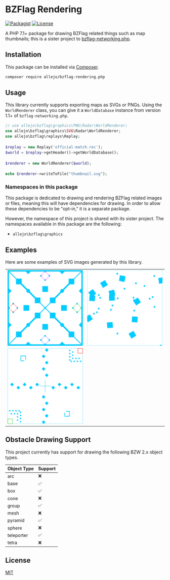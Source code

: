 # BZFlag Rendering

[![Packagist](https://img.shields.io/packagist/v/allejo/bzflag-rendering.php.svg)](https://packagist.org/packages/allejo/bzflag-rendering.php)
[![License](https://img.shields.io/github/license/allejo/bzflag-rendering.php.svg)](LICENSE.md)

A PHP 7.1+ package for drawing BZFlag related things such as map thumbnails; this is a sister project to [bzflag-networking.php](https://github.com/allejo/bzflag-networking.php).

## Installation

This package can be installed via [Composer](https://getcomposer.org).

```bash
composer require allejo/bzflag-rendering.php
```

## Usage

This library currently supports exporting maps as SVGs or PNGs. Using the `WorldRenderer` class, you can give it a `WorldDatabase` instance from version 1.1+ of `bzflag-networking.php`.

```php
// use allejo\bzflag\graphics\PNG\Radar\WorldRenderer;
use allejo\bzflag\graphics\SVG\Radar\WorldRenderer;
use allejo\bzflag\replays\Replay;

$replay = new Replay('official-match.rec');
$world = $replay->getHeader()->getWorldDatabase();

$renderer = new WorldRenderer($world);

echo $renderer->writeToFile("thumbnail.svg");
```

### Namespaces in this package

This package is dedicated to drawing and rendering BZFlag related images or files, meaning this will have dependencies for drawing. In order to allow these dependencies to be "opt-in," it is a separate package.

However, the namespace of this project is shared with its sister project. The namespaces available in this package are the following:

- `allejo\bzflag\graphics`

## Examples

Here are some examples of SVG images generated by this library.

<table>
    <tr>
        <td>
            <img
                src="./examples/hix.svg"
                alt="Radar thumbnail of HiX"
            />
        </td>
        <td>
            <img
                src="./examples/random_map.svg"
                alt="Radar thumbnail of a random map"
            />
        </td>
    </tr>
    <tr>
        <td>
            <img
                src="./examples/pillbox.svg"
                alt="Radar thumbnail of Pillbox"
            />
        </td>
    </tr>
</table>

## Obstacle Drawing Support

This project currently has support for drawing the following BZW 2.x object types.

| Object Type | Support            |
|:------------|:-------------------|
| arc         | :x:                |
| base        | :white_check_mark: |
| box         | :white_check_mark: |
| cone        | :x:                |
| group       | :white_check_mark: |
| mesh        | :x:                |
| pyramid     | :white_check_mark: |
| sphere      | :x:                |
| teleporter  | :white_check_mark: |
| tetra       | :x:                |

## License

[MIT](./LICENSE.md)
